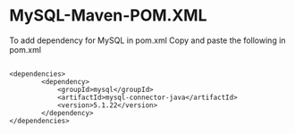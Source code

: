 # MySQL-Maven-POM.XML
To add dependency for MySQL in pom.xml
Copy and paste the following in pom.xml

```

<dependencies>
		<dependency>
			<groupId>mysql</groupId>
			<artifactId>mysql-connector-java</artifactId>
			<version>5.1.22</version>
		</dependency>
</dependencies>


```
